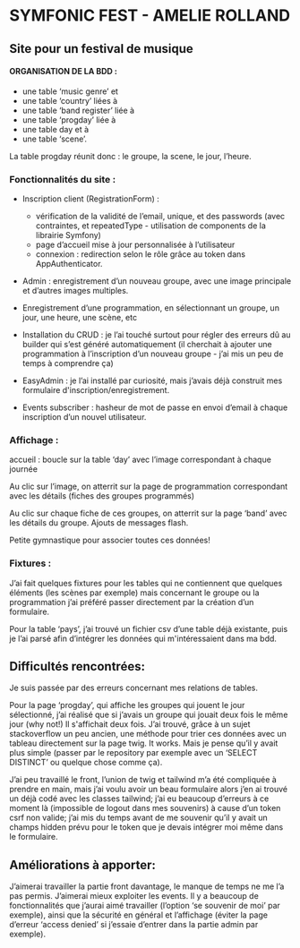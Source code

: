 # SYMFONIC FEST - AMELIE ROLLAND

## Site pour un festival de musique

#### ORGANISATION DE LA BDD :

* une table ‘music genre’ et
* une table ‘country’ liées à
* une table ‘band register’ liée à
* une table ‘progday’ liée à
* une table day et à
* une table ‘scene’.

La table progday réunit donc : le groupe, la scene, le jour, l’heure.

### **Fonctionnalités du site** :

* Inscription client (RegistrationForm) : 
    - vérification de la validité de l’email, unique, et des passwords (avec contraintes, et repeatedType - utilisation de components de la librairie Symfony)
    - page d’accueil mise à jour personnalisée à l’utilisateur
    - connexion : redirection selon le rôle grâce au token dans AppAuthenticator.

* Admin : enregistrement d’un nouveau groupe, avec une image principale et d’autres images multiples.
* Enregistrement d’une programmation, en sélectionnant un groupe, un jour, une heure, une scène, etc
* Installation du CRUD : je l’ai touché surtout pour régler des erreurs dû au builder qui s’est généré automatiquement (il cherchait à ajouter une programmation à l’inscription d’un nouveau groupe - j’ai mis un peu de temps à comprendre ça)
* EasyAdmin : je l’ai installé par curiosité, mais j’avais déjà construit mes formulaire d'inscription/enregistrement.
* Events subscriber : hasheur de mot de passe en envoi d’email à chaque inscription d’un nouvel utilisateur.

### **Affichage** : 
accueil : boucle sur la table ‘day’ avec l’image correspondant à chaque journée

Au clic sur l’image, on atterrit sur la page de programmation correspondant avec les détails (fiches des  groupes programmés)

Au clic sur chaque fiche de ces groupes, on atterrit sur la page ‘band’ avec les détails du groupe.
Ajouts de messages flash.

Petite gymnastique pour associer toutes ces données!

### **Fixtures** : 
J’ai fait quelques fixtures pour les tables qui ne contiennent que quelques éléments (les scènes par exemple) mais concernant le groupe ou la programmation j’ai préféré passer directement par la création d’un formulaire.

Pour la table ‘pays’, j’ai trouvé un fichier csv d’une table déjà existante, puis je l’ai parsé afin d’intégrer les données qui m'intéressaient dans ma bdd.

## Difficultés rencontrées: 

Je suis passée par des erreurs concernant mes relations de tables.

Pour la page ‘progday’, qui affiche les groupes qui jouent le jour sélectionné,  j’ai réalisé que si j’avais un groupe qui jouait deux fois le même jour (why not!) Il s'affichait deux fois. J’ai trouvé, grâce à un sujet stackoverflow un peu ancien, une méthode pour trier ces données avec un tableau directement sur la page twig. It works. Mais je pense qu’il y avait plus simple (passer par le repository par exemple avec un ‘SELECT DISTINCT’ ou quelque chose comme ça).

J’ai peu travaillé le front, l’union de twig et tailwind m’a été compliquée à prendre en main, mais j’ai voulu avoir un beau formulaire alors j’en ai trouvé un déjà codé avec les classes tailwind; j’ai eu beaucoup d’erreurs à ce moment là (impossible de logout dans mes souvenirs) à cause d’un token csrf non valide; j’ai mis du temps avant de me souvenir qu’il y avait un champs hidden prévu pour le token que je devais intégrer moi même dans le formulaire.

## Améliorations à apporter: 
J’aimerai travailler la partie front davantage, le manque de temps ne me l’a pas permis. J’aimerai mieux exploiter les events. Il y a beaucoup de fonctionnalités que j’aurai aimé travailler (l’option ‘se souvenir de moi’ par exemple), ainsi que la sécurité en général et l’affichage (éviter la page d’erreur ‘access denied’ si j’essaie d’entrer dans la partie admin par exemple).






